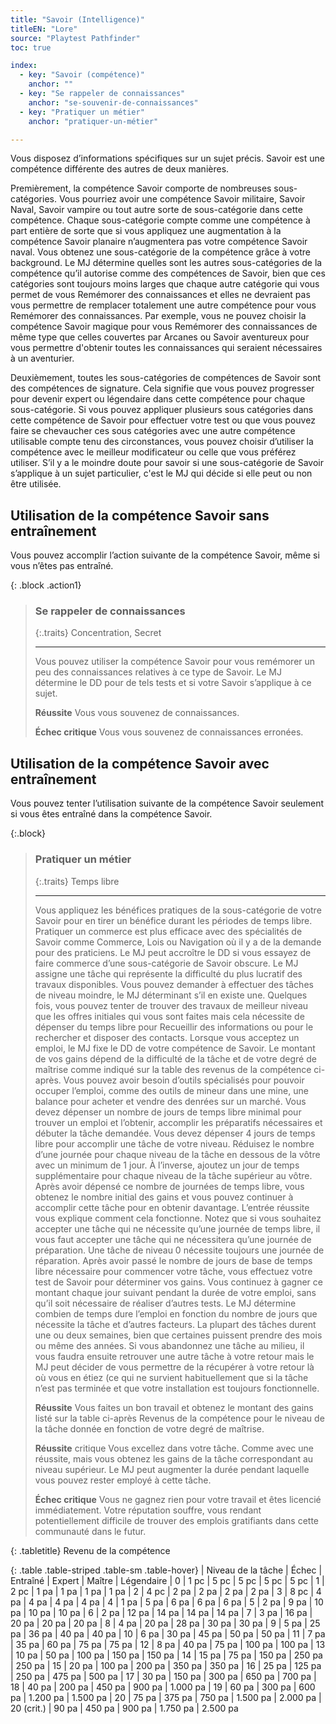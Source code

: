 ```yaml
---
title: "Savoir (Intelligence)"
titleEN: "Lore"
source: "Playtest Pathfinder"
toc: true

index:
  - key: "Savoir (compétence)"
    anchor: ""
  - key: "Se rappeler de connaissances"
    anchor: "se-souvenir-de-connaissances"
  - key: "Pratiquer un métier"
    anchor: "pratiquer-un-métier"

---
```


Vous disposez d’informations spécifiques sur un sujet précis. 
Savoir est une compétence différente des autres de deux manières.

Premièrement, la compétence Savoir comporte de nombreuses sous-catégories. Vous pourriez avoir une compétence Savoir militaire, Savoir Naval, Savoir vampire ou tout autre sorte de sous-catégorie dans cette compétence.
Chaque sous-catégorie compte comme une compétence à part entière de sorte que si vous appliquez une augmentation à la compétence Savoir planaire n’augmentera pas votre compétence Savoir naval.
Vous obtenez une sous-catégorie de la compétence grâce à votre background.
Le MJ détermine quelles sont les autres sous-catégories de la compétence qu’il autorise comme des compétences de Savoir, bien que ces catégories sont toujours moins larges que chaque autre catégorie qui vous permet de vous Remémorer des connaissances et elles ne devraient pas vous permettre de remplacer totalement une autre compétence pour vous Remémorer des connaissances. Par exemple, vous ne pouvez choisir la compétence Savoir magique pour vous Remémorer des connaissances de même type que celles couvertes par Arcanes ou Savoir aventureux pour vous permettre d'obtenir toutes les connaissances qui seraient nécessaires à un aventurier.

Deuxièmement, toutes les sous-catégories de compétences de Savoir sont des compétences de signature. Cela signifie que vous pouvez progresser pour devenir expert ou légendaire dans cette compétence pour chaque sous-catégorie.
Si vous pouvez appliquer plusieurs sous catégories dans cette compétence de Savoir pour effectuer votre test ou que vous pouvez faire se chevaucher ces sous catégories avec une autre compétence utilisable compte tenu des circonstances, vous pouvez choisir d’utiliser la compétence avec le meilleur modificateur ou celle que vous préférez utiliser. 
S’il y a le moindre doute pour savoir si une sous-catégorie de Savoir s’applique à un sujet particulier, c'est le MJ qui décide si elle peut ou non être utilisée.

## Utilisation de la compétence Savoir sans entraînement
Vous pouvez accomplir l’action suivante de la compétence Savoir, même si vous n’êtes pas entraîné.

{: .block .action1}
> ### Se rappeler de connaissances
>
> {:.traits} Concentration, Secret
>
> ---
>
> Vous pouvez utiliser la compétence Savoir pour vous remémorer un peu des connaissances relatives à ce type de Savoir.
> Le MJ détermine le DD pour de tels tests et si votre Savoir s’applique à ce sujet.
>
> **Réussite** Vous vous souvenez de connaissances.
>
> **Échec critique** Vous vous souvenez de connaissances erronées.

## Utilisation de la compétence Savoir avec entraînement
Vous pouvez tenter l’utilisation suivante de la compétence Savoir seulement si vous êtes entraîné dans la compétence Savoir.

{:.block}
> ### Pratiquer un métier
> 
> {:.traits} Temps libre
>
> ---
>
> Vous appliquez les bénéfices pratiques de la sous-catégorie de votre Savoir pour en tirer un bénéfice durant les périodes de temps libre. Pratiquer un commerce est plus efficace avec des spécialités de Savoir comme Commerce, Lois ou Navigation où il y a de la demande pour des praticiens.
> Le MJ peut accroître le DD si vous essayez de faire commerce d’une sous-catégorie de Savoir obscure. 
> Le MJ assigne une tâche qui représente la difficulté du plus lucratif des travaux disponibles.
> Vous pouvez demander à effectuer des tâches de niveau moindre, le MJ déterminant s’il en existe une.
> Quelques fois, vous pouvez tenter de trouver des travaux de meilleur niveau que les offres initiales qui vous sont faites mais cela nécessite de dépenser du temps libre pour Recueillir des informations ou pour le rechercher et disposer des contacts.
> Lorsque vous acceptez un emploi, le MJ fixe le DD de votre compétence de Savoir. 
> Le montant de vos gains dépend de la difficulté de la tâche et de votre degré de maîtrise comme indiqué sur la table des revenus de la compétence ci-après.
> Vous pouvez avoir besoin d’outils spécialisés pour pouvoir occuper l’emploi, comme des outils de mineur dans une mine, une balance pour acheter et vendre des denrées sur un marché.
> Vous devez dépenser un nombre de jours de temps libre minimal pour trouver un emploi et l’obtenir, accomplir les préparatifs nécessaires et débuter la tâche demandée. 
> Vous devez dépenser 4 jours de temps libre pour accomplir une tâche de votre niveau. Réduisez le nombre d’une journée pour chaque niveau de la tâche en dessous de la vôtre avec un minimum de 1 jour. À l’inverse, ajoutez un jour de temps supplémentaire pour chaque niveau de la tâche supérieur au vôtre.
> Après avoir dépensé ce nombre de journées de temps libre, vous obtenez le nombre initial des gains et vous pouvez continuer à accomplir cette tâche pour en obtenir davantage.
> L’entrée réussite vous explique comment cela fonctionne.
> Notez que si vous souhaitez accepter une tâche qui ne nécessite qu’une journée de temps libre, il vous faut accepter une tâche qui ne nécessitera qu’une journée de préparation.
> Une tâche de niveau 0 nécessite toujours une journée de réparation.
> Après avoir passé le nombre de jours de base de temps libre nécessaire pour commencer votre tâche, vous effectuez votre test de Savoir pour déterminer vos gains.
Vous continuez à gagner ce montant chaque jour suivant pendant la durée de votre emploi, sans qu’il soit nécessaire de réaliser d’autres tests.
> Le MJ détermine combien de temps dure l’emploi en fonction du nombre de jours que nécessite la tâche et d’autres facteurs.
> La plupart des tâches durent une ou deux semaines, bien que certaines puissent prendre des mois ou même des années.
> Si vous abandonnez une tâche au milieu, il vous faudra ensuite retrouver une autre tâche à votre retour mais le MJ peut décider de vous permettre de la récupérer à votre retour là où vous en étiez (ce qui ne survient habituellement que si la tâche n’est pas terminée et que votre installation est toujours fonctionnelle. 
>
> **Réussite** Vous faites un bon travail et obtenez le montant des gains listé sur la table ci-après Revenus de la compétence pour le niveau de la tâche donnée en fonction de votre degré de maîtrise.
>
> **Réussite** critique Vous excellez dans votre tâche. Comme avec une réussite, mais vous obtenez les gains de la tâche correspondant au niveau supérieur. Le MJ peut augmenter la durée pendant laquelle vous pouvez rester employé à cette tâche.
>
> **Échec critique** Vous ne gagnez rien pour votre travail et êtes licencié immédiatement. Votre réputation souffre, vous rendant potentiellement difficile de trouver des emplois gratifiants dans cette communauté dans le futur.

{: .tabletitle}
Revenu de la compétence

{: .table .table-striped .table-sm .table-hover}
| Niveau de la tâche | Échec | Entraîné | Expert | Maître | Légendaire
| 0 | 1 pc | 5 pc | 5 pc | 5 pc | 5 pc
| 1 | 2 pc | 1 pa | 1 pa | 1 pa | 1 pa
| 2 | 4 pc | 2 pa | 2 pa | 2 pa | 2 pa
| 3 | 8 pc | 4 pa | 4 pa | 4 pa | 4 pa
| 4 | 1 pa | 5 pa | 6 pa | 6 pa | 6 pa
| 5 | 2 pa | 9 pa | 10 pa | 10 pa | 10 pa
| 6 | 2 pa | 12 pa | 14 pa | 14 pa | 14 pa
| 7 | 3 pa | 16 pa | 20 pa | 20 pa | 20 pa
| 8 | 4 pa | 20 pa | 28 pa | 30 pa | 30 pa
| 9 | 5 pa | 25 pa | 36 pa | 40 pa | 40 pa
| 10 | 6 pa | 30 pa | 45 pa | 50 pa | 50 pa
| 11 | 7 pa | 35 pa | 60 pa | 75 pa | 75 pa
| 12 | 8 pa | 40 pa | 75 pa | 100 pa | 100 pa
| 13 | 10 pa | 50 pa | 100 pa | 150 pa | 150 pa
| 14 | 15 pa | 75 pa | 150 pa | 250 pa | 250 pa
| 15 | 20 pa | 100 pa | 200 pa | 350 pa | 350 pa
| 16 | 25 pa | 125 pa | 250 pa | 475 pa | 500 pa
| 17 | 30 pa | 150 pa | 300 pa | 650 pa | 700 pa
| 18 | 40 pa | 200 pa | 450 pa | 900 pa | 1.000 pa
| 19 | 60 pa | 300 pa | 600 pa | 1.200 pa | 1.500 pa
| 20 | 75 pa | 375 pa | 750 pa | 1.500 pa | 2.000 pa
| 20 (crit.) | 90 pa | 450 pa | 900 pa | 1.750 pa | 2.500 pa